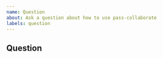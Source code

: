 ```yaml
---
name: Question
about: Ask a question about how to use pass-collaborate
labels: question
---
```


<!--
* [ ] I added a descriptive title to this issue.
* [ ] I have searched (google, github) for similar issues and couldn't find
    anything.
* [ ] I have read and followed [the docs](https://lyz-code.github.io/pass-collaborate)
    and couldn't find an answer.
-->

## Question

